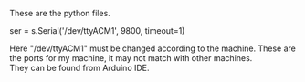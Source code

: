 These are the python files.<br>

ser = s.Serial('/dev/ttyACM1', 9800, timeout=1)<br>

Here "/dev/ttyACM1" must be changed according to the machine. These are the ports for my machine, it may not match with other machines.<br>
They can be found from Arduino IDE.<br>
